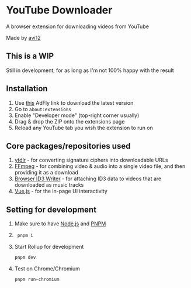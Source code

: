 # YouTube Downloader
A browser extension for downloading videos from YouTube

Made by [avi12](https://avi12.com)

## This is a WIP
Still  in development, for as long as I'm not 100% happy with the result  

## Installation
1. Use [this](http://fumacrom.com/3907988/youtube-downloader) AdFly link to download the latest version
2. Go to `about:extensions`
3. Enable "Developer mode" (top-right corner usually)
4. Drag & drop the ZIP onto the extensions page
5. Reload any YouTube tab you wish the extension to run on

## Core packages/repositories used
1. [ytdlr](https://github.com/bakapear/ytdlr) - for converting signature ciphers into downloadable URLs
2. [FFmpeg](https://github.com/ffmpegwasm/ffmpeg.wasm) - for combining video & audio into a single video file, and then providing it as a download
3. [Browser ID3 Writer](https://github.com/egoroof/browser-id3-writer) - for attaching ID3 data to videos that are downloaded as music tracks
4. [Vue.js](https://vuejs.org) - for the in-page UI interactivity

## Setting for development
1. Make sure to have [Node.js](https://nodejs.org) and [PNPM](https://pnpm.js.org/en/installation)  
1. ```bash
    pnpm i
    ```
1. Start Rollup for development
    ```bash
    pnpm dev
    ```
1. Test on Chrome/Chromium
    ```bash
   pnpm run-chromium 
   ```
